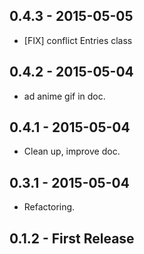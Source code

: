 ## 0.4.3 - 2015-05-05
* [FIX] conflict Entries class

## 0.4.2 - 2015-05-04
* ad anime gif in doc.

## 0.4.1 - 2015-05-04
* Clean up, improve doc.

## 0.3.1 - 2015-05-04
* Refactoring.

## 0.1.2 - First Release
